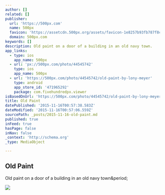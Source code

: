 ```yaml
---
author: []
related: []
publisher:
  url: 'https://500px.com'
  name: 500px
  favicon: 'https://assetcdn.500px.org/assets/favicon-1e8257b93fb787f8ceb66b5522ee853c.ico'
  domain: 500px.com
keywords: []
description: Old paint on a door of a building in an old navy town.
app_links:
  - type: ios
    app_name: 500px
  - url: 'px://500px.com/photo/44545742'
    type: ios
    app_name: 500px
  - url: 'https://500px.com/photo/44545742/old-paint-by-lony-meyer'
    type: android
    app_store_id: '471965292'
    package: com.fivehundredpx.viewer
isBasedOnUrl: 'https://500px.com/photo/44545742/old-paint-by-lony-meyer'
title: Old Paint
datePublished: '2015-11-16T00:57:38.583Z'
dateModified: '2015-11-16T00:57:06.559Z'
sourcePath: _posts/2015-11-16-old-paint.md
published: true
inFeed: true
hasPage: false
inNav: false
_context: 'http://schema.org'
_type: MediaObject

---
```

<article style=""><h1>Old Paint</h1><p>Old paint on a door of a building in an old navy town&amp;period;</p><img src="https://drscdn.500px.org/photo/44545742/m%3D2048/8a699c2236935787b1ab86948dad22a7" /></article>